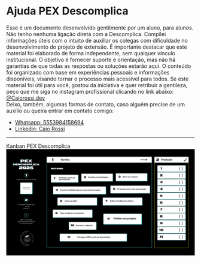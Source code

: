 <h1>Ajuda PEX Descomplica</h1>

<p>Esse é um documento desenvolvido gentilmente por um aluno, para alunos. Não tenho nenhuma ligação direta com a Descomplica. Compilei informações úteis com o intuito de auxiliar os colegas com dificuldade no desenvolvimento do projeto de extensão.
É importante destacar que este material foi elaborado de forma independente, sem qualquer vínculo institucional. O objetivo é fornecer suporte e orientação, mas não há garantias de que todas as respostas ou soluções estarão aqui.
 O conteúdo foi organizado com base em experiências pessoais e informações disponíveis, visando tornar o processo mais acessível para todos.
Se este material foi útil para você, gostou da iniciativa e quer retribuir a gentileza, peço que me siga no instagram profissional clicando no link abaixo:
<a href="https://www.instagram.com/Caiorossi.dev" target="_blank">@Caiorossi.dev</a>
 <br>
Deixo, também, algumas formas de contato, caso alguém precise de um auxílio ou queira entrar em contato comigo: 
<ul>
  <li><a href="https://wa.me/5535984158694" target="_blank">Whatsapp: 5553984158694</a></li>
  <li><a href="https://www.linkedin.com/in/caio-rossi-dev/" target="_blank">Linkedin: Caio Rossi</a></li>
</ul>
</p>

<hr>
Kanban PEX Descomplica
<img src="https://github.com/Caiorossi00/Ajuda-PEX-Descomplica/blob/main/Kanban%20PEX%20Descomplica%20-%20@CaioRossi.dev.png?raw=true"/>

